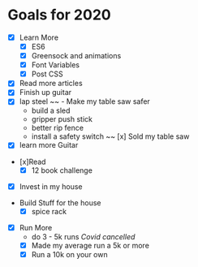 # Goals for 2020
- [x] Learn More  
  - [x] ES6
  - [x] Greensock and animations
  - [x] Font Variables
  - [x] Post CSS
- [x] Read more articles
- [x] Finish up guitar
- [x] lap steel
~~ - Make my table saw safer
  - build a sled
  - gripper push stick
  - better rip fence
  - install a safety switch ~~
  [x] Sold my table saw
- [x] learn more Guitar
- [x]Read  
  - [x] 12 book challenge  
- [x] Invest in my house
- Build Stuff for the house
  - [x] spice rack
- [x] Run More
  - do 3 - 5k runs *Covid cancelled*
  - [x] Made my average run a 5k or more
  - [x] Run a 10k on your own